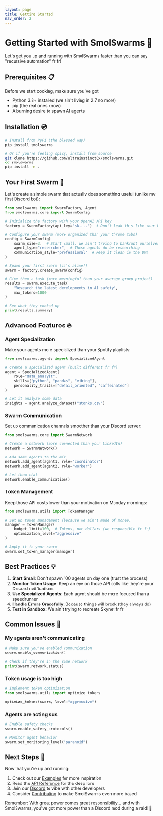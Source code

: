 ```yaml
---
layout: page
title: Getting Started
nav_order: 2
---
```


# Getting Started with SmolSwarms 🚀

Let's get you up and running with SmolSwarms faster than you can say "recursive automation" fr fr!

## Prerequisites 📋

Before we start cooking, make sure you've got:

- Python 3.8+ installed (we ain't living in 2.7 no more)
- pip (the real ones know)
- A burning desire to spawn AI agents

## Installation 💿

```bash
# Install from PyPI (the blessed way)
pip install smolswarms

# Or if you're feeling spicy, install from source
git clone https://github.com/ultrainstinct0x/smolswarms.git
cd smolswarms
pip install -e .
```

## Your First Swarm 🐝

Let's create a simple swarm that actually does something useful (unlike my first Discord bot):

```python
from smolswarms import SwarmFactory, Agent
from smolswarms.core import SwarmConfig

# Initialize the factory with your OpenAI API key
factory = SwarmFactory(api_key="sk-...")  # Don't leak this like your Discord token

# Configure your swarm (more organized than your Chrome tabs)
config = SwarmConfig(
    swarm_size=3,  # Start small, we ain't trying to bankrupt ourselves
    agent_type="researcher",  # These agents do be researching
    communication_style="professional"  # Keep it clean in the DMs
)

# Spawn your first swarm (it's alive!)
swarm = factory.create_swarm(config)

# Give them a task (more meaningful than your average group project)
results = swarm.execute_task(
    "Research the latest developments in AI safety",
    max_tokens=1000
)

# See what they cooked up
print(results.summary)
```

## Advanced Features 🔥

### Agent Specialization

Make your agents more specialized than your Spotify playlists:

```python
from smolswarms.agents import SpecializedAgent

# Create a specialized agent (built different fr fr)
agent = SpecializedAgent(
    role="data_analyst",
    skills=["python", "pandas", "vibing"],
    personality_traits=["detail_oriented", "caffeinated"]
)

# Let it analyze some data
insights = agent.analyze_dataset("stonks.csv")
```

### Swarm Communication

Set up communication channels smoother than your Discord server:

```python
from smolswarms.core import SwarmNetwork

# Create a network (more connected than your LinkedIn)
network = SwarmNetwork()

# Add some agents to the mix
network.add_agent(agent1, role="coordinator")
network.add_agent(agent2, role="worker")

# Let them chat
network.enable_communication()
```

### Token Management

Keep those API costs lower than your motivation on Monday mornings:

```python
from smolswarms.utils import TokenManager

# Set up token management (because we ain't made of money)
manager = TokenManager(
    budget_limit=100,  # Tokens, not dollars (we responsible fr fr)
    optimization_level="aggressive"
)

# Apply it to your swarm
swarm.set_token_manager(manager)
```

## Best Practices 💡

1. **Start Small**: Don't spawn 100 agents on day one (trust the process)
2. **Monitor Token Usage**: Keep an eye on those API calls like they're your Discord notifications
3. **Use Specialized Agents**: Each agent should be more focused than a speedrunner
4. **Handle Errors Gracefully**: Because things will break (they always do)
5. **Test in Sandbox**: We ain't trying to recreate Skynet fr fr

## Common Issues 🔧

### My agents aren't communicating

```python
# Make sure you've enabled communication
swarm.enable_communication()

# Check if they're in the same network
print(swarm.network.status)
```

### Token usage is too high

```python
# Implement token optimization
from smolswarms.utils import optimize_tokens

optimize_tokens(swarm, level="aggressive")
```

### Agents are acting sus

```python
# Enable safety checks
swarm.enable_safety_protocols()

# Monitor agent behavior
swarm.set_monitoring_level("paranoid")
```

## Next Steps 🎯

Now that you're up and running:

1. Check out our [Examples](./examples.html) for more inspiration
2. Read the [API Reference](./api-reference.html) for the deep lore
3. Join our [Discord](https://discord.gg/smolswarms) to vibe with other developers
4. Consider [Contributing](./contributing.html) to make SmolSwarms even more based

Remember: With great power comes great responsibility... and with SmolSwarms, you've got more power than a Discord mod during a raid! 💪
